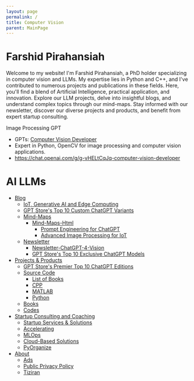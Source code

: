 ```yaml
---
layout: page
permalink: /
title: Computer Vision
parent: MainPage
---
```


# Farshid Pirahansiah
Welcome to my website! I'm Farshid Pirahansiah, a PhD holder specializing in computer vision and LLMs. My expertise lies in Python and C++, and I've contributed to numerous projects and publications in these fields. Here, you'll find a blend of Artificial Intelligence, practical application, and innovation. Explore our LLM projects, delve into insightful blogs, and understand complex topics through our mind-maps. Stay informed with our newsletter, discover our diverse projects and products, and benefit from expert startup consulting. 

Image Processing GPT
- GPTs: [Computer Vision Developer](https://chat.openai.com/g/g-vHELtCqJq-computer-vision-developer)
- Expert in Python, OpenCV for image processing and computer vision applications.
- https://chat.openai.com/g/g-vHELtCqJq-computer-vision-developer



# AI LLMs

- [Blog](/site/blog.html)
  - [IoT, Generative AI and Edge Computing](https://pirahansiah.com/site/pages/edge)
  - [GPT Store's Top 10 Custom ChatGPT Variants](https://pirahansiah.com/site/pages/ChatGPT)
  - [Mind-Maps](index.html)  
    - [Mind-Maps-Html](index.html)
      - [Prompt Engineering for ChatGPT](site/MindMaps/html/Prompt-Engineering-for-ChatGPT.html)
      - [Advanced Image Processing for IoT](site/MindMaps/html/IoT_DL.html)
  - [Newsletter](site/pages/Newsletter.html)
    - [Newsletter-ChatGPT-4-Vision](site/Newsletter/Newsletter-ChatGPT-4-Vision.html)
    - [GPT Store's Top 10 Exclusive ChatGPT Models](https://pirahansiah.com/site/pages/ChatGPT)
- [Projects & Products](index.html)
  - [GPT Store's Premier Top 10 ChatGPT Editions](https://pirahansiah.com/site/pages/ChatGPT)
  - [Source Code](src/list.html)
    - [List of Books](src/books/list_books.html)
    - [CPP](src/cpp/list_cpp.html)
    - [MATLAB](src/MATLAB/list_MATLAB.html)
    - [Python](src/python/list_py.html)
  - [Books](index.html)
  - [Codes](index.html)
- [Startup Consulting and Coaching](https://www.linkedin.com/in/pirahansiah/)
  - [Startup Services & Solutions](https://www.linkedin.com/in/pirahansiah/)
  - [Accelerating](https://www.linkedin.com/in/pirahansiah/)
  - [MLOps](https://www.linkedin.com/in/pirahansiah/)
  - [Cloud-Based Solutions](https://www.linkedin.com/in/pirahansiah/)
  - [PyOrganize](https://www.linkedin.com/in/pirahansiah/)
- [About](index.html)
  - [Ads](Ads.txt)
  - [Public Privacy Policy](site/pages/privacy_policy_url.html)
  - [Tiziran](index1.html)
